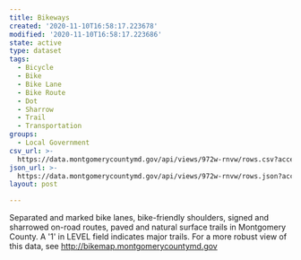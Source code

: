 ```yaml
---
title: Bikeways
created: '2020-11-10T16:58:17.223678'
modified: '2020-11-10T16:58:17.223686'
state: active
type: dataset
tags:
  - Bicycle
  - Bike
  - Bike Lane
  - Bike Route
  - Dot
  - Sharrow
  - Trail
  - Transportation
groups:
  - Local Government
csv_url: >-
  https://data.montgomerycountymd.gov/api/views/972w-rnvw/rows.csv?accessType=DOWNLOAD
json_url: >-
  https://data.montgomerycountymd.gov/api/views/972w-rnvw/rows.json?accessType=DOWNLOAD
layout: post

---
```

Separated and marked bike lanes, bike-friendly shoulders, signed and sharrowed on-road routes, paved and natural surface trails in Montgomery County. A '1' in LEVEL field indicates major trails. For a more robust view of this data, see http://bikemap.montgomerycountymd.gov
